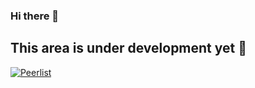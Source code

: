 ### Hi there 👋
## This area is under development yet 🚧

<!--
**thekaranatic/thekaranatic** is a ✨ _special_ ✨ repository because its `README.md` (this file) appears on your GitHub profile.

Here are some ideas to get you started:

- 🔭 I’m currently working on ...
- 🌱 I’m currently learning ...
- 👯 I’m looking to collaborate on ...
- 🤔 I’m looking for help with ...
- 💬 Ask me about ...
- 📫 How to reach me: ...
- 😄 Pronouns: ...
- ⚡ Fun fact: ...
-->

[![Peerlist](https://peerlist-readme-badge.herokuapp.com/api/karanpk)](https://peerlist.io/karanpk)
